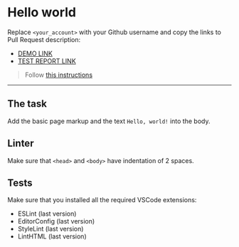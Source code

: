 # Hello world

Replace `<your_account>` with your Github username and copy the links to Pull Request description:
- [DEMO LINK](https://NazarVasylyshyn.github.io/layout_hello-world/)
- [TEST REPORT LINK](https://NazarVasylyshyn.github.io/layout_hello-world/report/html_report/)

> Follow [this instructions](https://mate-academy.github.io/layout_task-guideline/#how-to-solve-the-layout-tasks-on-github)
___

## The task

Add the basic page markup and the text `Hello, world!` into the body.

## Linter

Make sure that `<head>` and `<body>` have indentation of 2 spaces.

## Tests

Make sure that you installed all the required VSCode extensions:

- ESLint (last version)
- EditorConfig (last version)
- StyleLint (last version)
- LintHTML (last version)

